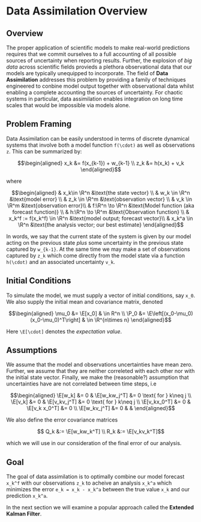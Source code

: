 # Data Assimilation Overview

## Overview

The proper application of scientific models to make real-world predictions requires that we commit ourselves to a full accounting of all possible sources of uncertainty when reporting results. Further, the explosion of *big data* across scientific fields provieds a plethora observational data that our models are typically unequipped to incorporate. The field of **Data Assimilation** addresses this problem by providing a family of techniques engineered to conbine model output together with observational data whilst enabling a complete accounting the sources of uncertainty. For chaotic systems in particular, data assimilation enables integration on long time scales that would be impossible via models alone. 

## Problem Framing
Data Assimilation can be easily understood in terms of discrete dynamical systems that involve both a model function ``f(\cdot)`` as well as observations ``z``. This can be summarized by: 
```math
\begin{aligned}
    x_k &= f(x_{k-1}) + w_{k-1} \\ 
    z_k &= h(x_k) + v_k
\end{aligned}
```
where 
```math
\begin{aligned}
    & x_k\in \R^n &\text{the state vector} \\ 
    & w_k \in \R^n &\text{model error} \\ 
    & z_k \in \R^m &\text{observation vector} \\ 
    & v_k \in \R^m &\text{observation error}\\ 
    & f:\R^n \to \R^n &\text{Model function (aka forecast function)} \\ 
    & h:\R^n \to \R^m &\text{Observation function} \\ 
    & x_k^f := f(x_k^f) \in \R^n &\text{model output; forecast vector}\\ 
    & x_k^a \in \R^n &\text{the analysis vector; our best estimate}
\end{aligned}
```

In words, we say that the current state of the system is given by our model acting on the previous state *plus* some uncertainty in the previous state captured by ``w_{k-1}``. At the same time we may make a set of observations captured by ``z_k`` which come directly from the model state via a function ``h(\cdot)`` and an associated uncertainty ``v_k``. 

## Initial Conditions 
To simulate the model, we must supply a vector of initial conditions, say ``x_0``. We also supply the initial mean and covariance matrix, denoted
```math
\begin{aligned}
    \mu_0 &= \E[x_0] & \in R^n \\
    \P_0 &= \E\left[(x_0-\mu_0)(x_0-\mu_0)^T\right] & \in \R^{n\times n}
\end{aligned}
```

Here ``\E[\cdot]`` denotes the *expectation value*. 

## Assumptions 
We assume that the model and observations uncertainties have mean zero. Further, we assume that they are neither correleted with each other nor with the initial state vector. Finally, we make the (reasonable?) assumption that uncertainties have are not correlated between time steps, i.e 
```math
\begin{aligned}
    \E[w_k] &= 0 & \E[w_kw_j^T] &= 0 \text{ for } k\neq j \\ 
    \E[v_k] &= 0 & \E[v_kv_j^T] &= 0 \text{ for } k\neq j \\ 
    \E[v_kx_0^T] &= 0 & \E[v_k x_0^T] &= 0 \\ 
    \E[w_kv_j^T] &= 0 & & 
\end{aligned}
```

We also define the error covariance matrices 
```math
    Q_k &:= \E[w_kw_k^T] \\ 
    R_k &:= \E[v_kv_k^T]
```
which we will use in our consideration of the final error of our analysis. 


## Goal 
The goal of data assimilation is to optimally combine our model forecast ``x_k^f`` with our observations ``z_k`` to acheive an analysis ``x_k^a`` which minimizes the error ``e_k = x_k - x_k^a`` between the true value ``x_k`` and our prediction ``x_k^a``. 

In the next section we will examine a popular approach called the **Extended Kalman Filter**.
